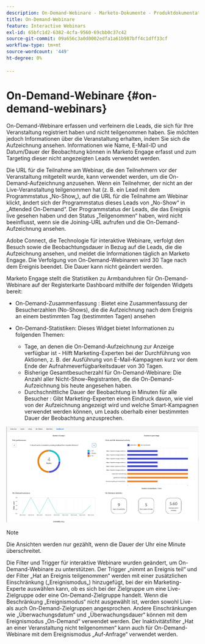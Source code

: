 ```yaml
---
description: On-Demand-Webinare - Marketo-Dokumente - Produktdokumentation
title: On-Demand-Webinare
feature: Interactive Webinars
exl-id: 65bfc1d2-6382-4cfa-9560-69cbb0c37c42
source-git-commit: 09a656c3a0d0002edfa1a61b987bff4c1dff33cf
workflow-type: tm+mt
source-wordcount: '449'
ht-degree: 0%

---
```


# On-Demand-Webinare {#on-demand-webinars}

On-Demand-Webinare erfassen und verfeinern die Leads, die sich für Ihre Veranstaltung registriert haben und nicht teilgenommen haben. Sie möchten jedoch Informationen über die Veranstaltung erhalten, indem Sie sich die Aufzeichnung ansehen. Informationen wie Name, E-Mail-ID und Datum/Dauer der Beobachtung können in Marketo Engage erfasst und zum Targeting dieser nicht angezeigten Leads verwendet werden.

Die URL für die Teilnahme am Webinar, die den Teilnehmern vor der Veranstaltung mitgeteilt wurde, kann verwendet werden, um die On-Demand-Aufzeichnung anzusehen. Wenn ein Teilnehmer, der nicht an der Live-Veranstaltung teilgenommen hat (z. B. ein Lead mit dem Programmstatus „No-Show„), auf die URL für die Teilnahme am Webinar klickt, ändert sich der Programmstatus dieses Leads von „No-Show“ in „Attended On-Demand“. Der Programmstatus der Leads, die das Ereignis live gesehen haben und den Status „Teilgenommen“ haben, wird nicht beeinflusst, wenn sie die Joining-URL aufrufen und die On-Demand-Aufzeichnung ansehen.

Adobe Connect, die Technologie für interaktive Webinare, verfolgt den Besuch sowie die Beobachtungsdauer in Bezug auf die Leads, die die Aufzeichnung ansehen, und meldet die Informationen täglich an Marketo Engage. Die Verfolgung von On-Demand-Webinaren wird 30 Tage nach dem Ereignis beendet. Die Dauer kann nicht geändert werden.

Marketo Engage stellt die Statistiken zu Armbanduhren für On-Demand-Webinare auf der Registerkarte Dashboard mithilfe der folgenden Widgets bereit:

* On-Demand-Zusammenfassung : Bietet eine Zusammenfassung der Besucherzahlen (No-Shows), die die Aufzeichnung nach dem Ereignis an einem bestimmten Tag (bestimmten Tagen) ansehen

* On-Demand-Statistiken: Dieses Widget bietet Informationen zu folgenden Themen:
   * Tage, an denen die On-Demand-Aufzeichnung zur Anzeige verfügbar ist - Hilft Marketing-Experten bei der Durchführung von Aktionen, z. B. der Ausführung von E-Mail-Kampagnen kurz vor dem Ende der Aufnahmeverfügbarkeitsdauer von 30 Tagen.
   * Bisherige Gesamtbesucherzahl für On-Demand-Webinare: Die Anzahl aller Nicht-Show-Registranten, die die On-Demand-Aufzeichnung bis heute angesehen haben.
   * Durchschnittliche Dauer der Beobachtung in Minuten für alle Besucher : Gibt Marketing-Experten einen Eindruck davon, wie viel von der Aufzeichnung angezeigt wird und welche Smart-Kampagnen verwendet werden können, um Leads oberhalb einer bestimmten Dauer der Beobachtung anzusprechen.

![](assets/on-demand-webinars-1.png)

>[!NOTE]
>
>Die Ansichten werden nur gezählt, wenn die Dauer der Uhr eine Minute überschreitet.

Die Filter und Trigger für interaktive Webinare wurden geändert, um On-Demand-Webinare zu unterstützen. Der Trigger „nimmt an Ereignis teil“ und der Filter „Hat an Ereignis teilgenommen“ werden mit einer zusätzlichen Einschränkung („Ereignismodus„) hinzugefügt, bei der ein Marketing-Experte auswählen kann, ob es sich bei der Zielgruppe um eine Live-Zielgruppe oder eine On-Demand-Zielgruppe handelt. Wenn die Beschränkung „Ereignismodus“ nicht ausgewählt ist, werden sowohl Live- als auch On-Demand-Zielgruppen angesprochen. Andere Einschränkungen wie „Überwachungsdatum“ und „Überwachungsdauer“ können mit dem Ereignismodus „On-Demand“ verwendet werden. Der Inaktivitätsfilter „Hat an einer Veranstaltung nicht teilgenommen“ kann auch für On-Demand-Webinare mit dem Ereignismodus „Auf-Anfrage“ verwendet werden.
